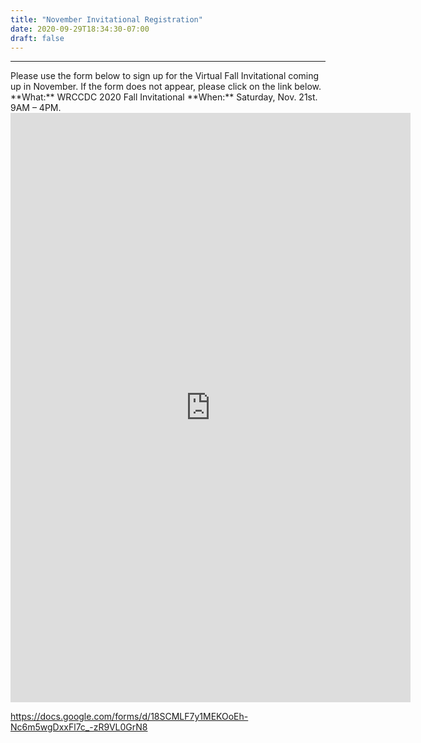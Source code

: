 ```yaml
---
title: "November Invitational Registration"
date: 2020-09-29T18:34:30-07:00
draft: false
---
```

<hr>
Please use the form below to sign up for the Virtual Fall Invitational coming up in November. If the form does not appear, please click on the link below.
<!--more-->
**What:** WRCCDC 2020 Fall Invitational
**When:** Saturday, Nov. 21st. 9AM – 4PM.

<iframe src="https://docs.google.com/forms/d/18SCMLF7y1MEKOoEh-Nc6m5wgDxxFl7c_-zR9VL0GrN8/viewform?embedded=true" width="640" height="943" frameborder="0" marginheight="0" marginwidth="0">Loading…</iframe>

https://docs.google.com/forms/d/18SCMLF7y1MEKOoEh-Nc6m5wgDxxFl7c_-zR9VL0GrN8
